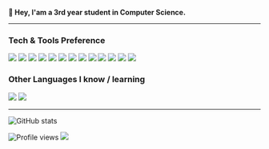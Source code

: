 <strong>👋 Hey, I'am a 3rd year student in Computer Science.</strong>


---

### Tech & Tools Preference

<img src="https://img.shields.io/badge/-Python-black?style=flat&logo=python&logoColor=white"> <img src = "https://img.shields.io/badge/-HTML5-E34F26?style=flat&logo=html5&logoColor=white"> <img src = "https://img.shields.io/badge/-CSS3-1572B6?style=flat&logo=css3&logoColor=white">
<img src="https://img.shields.io/badge/-JavaScript-eed718?style=flat&logo=javascript&logoColor=ffffff">
<img src="https://img.shields.io/badge/-Node.js-3C873A?style=flat&logo=Node.js&logoColor=white">
<img src="https://img.shields.io/badge/-C%20&%20C%20Sharp-cc6699?style=flat&logo=c%2B%2B&logoColor=ffffff">
<img src="https://img.shields.io/badge/-PHP-659ad2?style=flat&logo=php&logoColor=ffffff">
<img src="https://img.shields.io/badge/-PostgreSQL-659ad2?style=flat&logo=postgresql&logoColor=ffffff">
<img src="https://img.shields.io/badge/-MySQL-F29111?style=flat&logo=mysql&logoColor=FFFFFF">
<img src="https://img.shields.io/badge/-SQLite-4DB33D?style=flat&logo=sqlite&logoColor=ffffff">
<img src="https://img.shields.io/badge/-Linux-f24429?style=flat&logo=linux&logoColor=black">
<img src="https://img.shields.io/badge/-Docker-85e3ed?style=flat&logo=docker&logoColor=blue">
<img src="https://img.shields.io/badge/-R-e8dcbc?style=flat&logo=r&logoColor=black">


### Other Languages I know / learning

<img src="https://img.shields.io/badge/-OCaml-f08a2b?style=flat&logo=ocaml&logoColor=ffffff"> <img src="https://img.shields.io/badge/-Java-FFA611?style=flat&logo=java&logoColor=ffffff">

---

![GitHub stats](https://github-readme-stats.vercel.app/api?username=takitsu21&show_icons=true&title_color=fff&icon_color=79ff97&text_color=9f9f9f&bg_color=151515)

![Profile views](https://gpvc.arturio.dev/takitsu21)  <img src="https://img.shields.io/github/followers/takitsu21?label=Follow" style=" float:left, margin-right:10px" />

